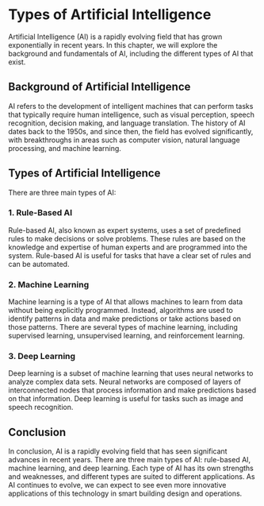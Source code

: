 Types of Artificial Intelligence
===================================================================================================

Artificial Intelligence (AI) is a rapidly evolving field that has grown exponentially in recent years. In this chapter, we will explore the background and fundamentals of AI, including the different types of AI that exist.

Background of Artificial Intelligence
-------------------------------------

AI refers to the development of intelligent machines that can perform tasks that typically require human intelligence, such as visual perception, speech recognition, decision making, and language translation. The history of AI dates back to the 1950s, and since then, the field has evolved significantly, with breakthroughs in areas such as computer vision, natural language processing, and machine learning.

Types of Artificial Intelligence
--------------------------------

There are three main types of AI:

### 1. Rule-Based AI

Rule-based AI, also known as expert systems, uses a set of predefined rules to make decisions or solve problems. These rules are based on the knowledge and expertise of human experts and are programmed into the system. Rule-based AI is useful for tasks that have a clear set of rules and can be automated.

### 2. Machine Learning

Machine learning is a type of AI that allows machines to learn from data without being explicitly programmed. Instead, algorithms are used to identify patterns in data and make predictions or take actions based on those patterns. There are several types of machine learning, including supervised learning, unsupervised learning, and reinforcement learning.

### 3. Deep Learning

Deep learning is a subset of machine learning that uses neural networks to analyze complex data sets. Neural networks are composed of layers of interconnected nodes that process information and make predictions based on that information. Deep learning is useful for tasks such as image and speech recognition.

Conclusion
----------

In conclusion, AI is a rapidly evolving field that has seen significant advances in recent years. There are three main types of AI: rule-based AI, machine learning, and deep learning. Each type of AI has its own strengths and weaknesses, and different types are suited to different applications. As AI continues to evolve, we can expect to see even more innovative applications of this technology in smart building design and operations.
